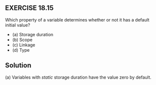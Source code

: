 ## EXERCISE 18.15
Which property of a variable determines whether or not it has a default initial value?
- (a) Storage duration
- (b) Scope
- (c) Linkage
- (d) Type

## Solution
(a) Variables with *static* storage duration have the value zero by default.

